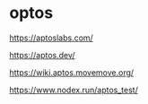 # optos

https://aptoslabs.com/

https://aptos.dev/

https://wiki.aptos.movemove.org/

https://www.nodex.run/aptos_test/
